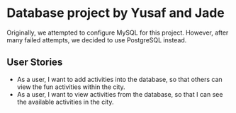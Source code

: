 Database project by Yusaf and Jade
==================================

Originally, we attempted to configure MySQL for this project. However, after many failed attempts, we decided to use PostgreSQL instead.

## User Stories
- As a user, I want to add activities into the database, so that others can view the fun activities within the city.
- As a user, I want to view activities from the database, so that I can see the available activities in the city.